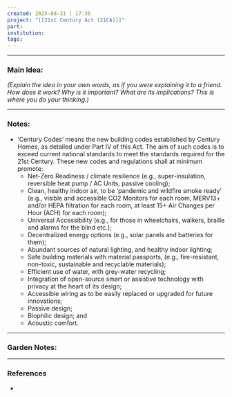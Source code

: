 ```yaml
---
created: 2025-08-31 | 17:36
project: "[[21st Century Act (21CA)]]"
part:
institution:
tags:
---
```

---
### Main Idea:

*(Explain the idea in your own words, as if you were explaining it to a friend. How does it work? Why is it important? What are its implications? This is where you do your thinking.)*

---
### Notes:


-  ‘Century Codes’ means the new building codes established by Century Homes, as detailed under Part IV of this Act. The aim of such codes is to exceed current national standards to meet the standards required for the 21st Century. These new codes and regulations shall at minimum promote:
	-  Net-Zero Readiness / climate resilience (e.g., super-insulation, reversible heat pump / AC Units, passive cooling);
	-  Clean, healthy indoor air, to be ‘pandemic and wildfire smoke ready’ (e.g., visible and accessible CO2 Monitors for each room, MERV13+ and/or HEPA filtration for each room, at least 15+ Air Changes per Hour (ACH) for each room);
	-  Universal Accessibility (e.g., for those in wheelchairs, walkers, braille and alarms for the blind etc.);
	-  Decentralized energy options (e.g., solar panels and batteries for them);
	- Abundant sources of natural lighting, and healthy indoor lighting;
	-  Safe building materials with material passports, (e.g., fire-resistant, non-toxic, sustainable and recyclable materials);
	-  Efficient use of water, with grey-water recycling;
	-  Integration of open-source smart or assistive technology with privacy at the heart of its design;
	- Accessible wiring as to be easily replaced or upgraded for future innovations;
	- Passive design;
	- Biophilic design; and
	-  Acoustic comfort.



---
### Garden Notes:



--- 
### References 

- 